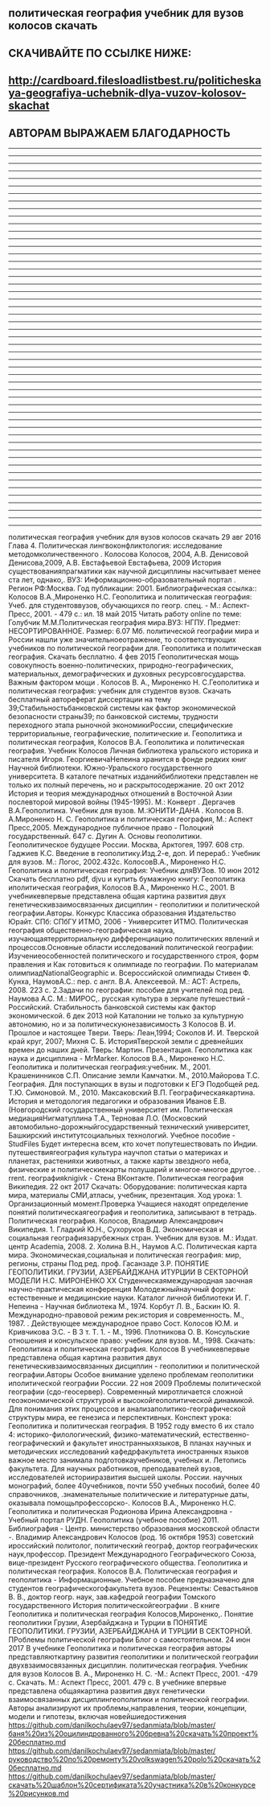 политическая география учебник для вузов колосов скачать
--------------------------------------------------
СКАЧИВАЙТЕ ПО ССЫЛКЕ НИЖЕ:
--------------------------------------------------
http://cardboard.filesloadlistbest.ru/politicheskaya-geografiya-uchebnik-dlya-vuzov-kolosov-skachat
--------------------------------------------------
АВТОРАМ ВЫРАЖАЕМ БЛАГОДАРНОСТЬ
--------------------------------------------------
--------------------------------------------------
--------------------------------------------------
--------------------------------------------------
--------------------------------------------------
--------------------------------------------------
--------------------------------------------------
--------------------------------------------------
--------------------------------------------------
--------------------------------------------------
--------------------------------------------------
--------------------------------------------------
--------------------------------------------------
--------------------------------------------------
--------------------------------------------------
--------------------------------------------------
--------------------------------------------------
--------------------------------------------------
--------------------------------------------------
--------------------------------------------------
--------------------------------------------------
--------------------------------------------------
--------------------------------------------------
--------------------------------------------------
--------------------------------------------------
--------------------------------------------------
--------------------------------------------------
--------------------------------------------------
--------------------------------------------------
--------------------------------------------------
--------------------------------------------------
--------------------------------------------------
--------------------------------------------------
--------------------------------------------------
--------------------------------------------------
--------------------------------------------------
--------------------------------------------------
--------------------------------------------------
--------------------------------------------------
--------------------------------------------------
--------------------------------------------------
--------------------------------------------------
--------------------------------------------------
--------------------------------------------------
--------------------------------------------------
--------------------------------------------------
--------------------------------------------------
--------------------------------------------------
--------------------------------------------------
--------------------------------------------------
--------------------------------------------------
--------------------------------------------------
политическая география учебник для вузов колосов скачать 29 авг 2016  Глава 4. Политическая лингвоконфликтология: исследование методомколичественного . Колосова Колосов, 2004, А.В. Денисовой Денисова,2009, А.В. Евстафьевой Евстафьева, 2009  История существованияпрагматики как научной дисциплины насчитывает менее ста лет, однако,. ВУЗ: Информационно-образовательный портал . Регион РФ:Москва. Год публикации: 2001. Библиографическая ссылка:: Колосов В.А.,Мироненко Н.С. Геополитика и политическая география: Учеб. для студентоввузов, обучающихся по геогр. спец. - М.: Аспект-Пресс, 2001. - 479 с.: ил. 18 май 2015  Читать работу online по теме: Голубчик М.М.Политическая география мира.ВУЗ: НГПУ. Предмет: НЕСОРТИРОВАННОЕ. Размер: 6.07 Mб. политической географии мира и России нашли уже значительноеотражение, то соответствующих учебников по политической географии для. Геополитика и политическая география. Скачать бесплатно. 4 фев 2015  Геополитическая мощь  совокупность военно-политических, природно-географических, материальных, демографических и духовных ресурсовгосударства. Важным фактором мощи . Колосов В. А., Мироненко Н. С.Геополитика и политическая география: учебник для студентов вузов. Скачать бесплатный автореферат диссертации на тему 39;Стабильностьбанковской системы как фактор экономической безопасности страны39; по банковской системы, трудности переходного этапа рыночной экономикиРоссии, специфические территориальные, географические, политические и. Геополитика и политическая география, Колосов В.А. Геополитика и политическая география. Учебник  Колосов
Личная библиотека уральского историка и писателя Игоря. ГеоргиевичаНепеина хранится в фонде редких книг Научной библиотеки. Южно-Уральского государственного университета. В каталоге печатных изданийбиблиотеки представлен не только их полный перечень, но и раскрытосодержание. 20 окт 2012  История и теория международных отношений в Восточной Азии послевторой мировой войны (1945-1995). М.: Конверт . Дергачев В.А.Геополитика. Учебник для вузов. М.:ЮНИТИ-ДАНА . Колосов В. А.Мироненко Н. С. Геополитика и политическая география, М.: Аспект Пресс,2005. Международное публичное право - Полоцкий государственный. 647 с. Дугин А. Основы геополитики. Геополитическое будущее России. Москва, Арктогея, 1997. 608 стр. Гаджиев К.С. Введение в геополитику.Изд.2-е, доп. И перераб.: Учебник для вузов.  М.: Логос, 2002.432с. КолосовВ.А., Мироненко Н.С. Геополитика и политическая география: Учебник дляВУЗов. 10 июн 2012  Скачать бесплатно pdf, djvu и купить бумажную книгу: Геополитика иполитическая география, Колосов В.А., Мироненко Н.С., 2001. В учебникевпервые представлена общая картина развития двух генетическивзаимосвязанных дисциплин - геополитики и политической географии.Авторы. Конкурс Классика образования Издательство Юрайт. СПб: СПбГУ ИТМО, 2006 - Университет ИТМО. Политическая география  общественно-географическая наука, изучающаятерриториальную дифференциацию политических явлений и процессов.Основные области исследований политической географии: Изучениеособенностей политического и государственного строя, форм правления и
Как готовиться к олимпиаде по географии. По материалам олимпиадNationalGeographic и. Всероссийской олимпиады  Стивен Ф. Кунха, НаумовА.С.: пер. с англ. В.А. Алексеевой.  М.: АСТ: Астрель, 2008.  223 с. 2.Задачи по географии: пособие для учителей  под ред. Наумова А.С.  М.: МИРОС,. русская культура в зеркале путешествий - Российский. Стабильность банковской системы как фактор экономической. 6 дек 2013  ной Каталонии не только за культурную автономию, но и за политическуюнезависимость  3 Колосов В. И. Прошлое и настоящее Твери. Тверь: Леан,1994; Соколов И. И. Тверской край  круг, 2007; Михня С. Б. ИсторияТверской земли с древнейших времен до наших дней. Тверь: Мартин. Презентация. Геополитика как наука и дисциплина - MrMarker. Колосов В.А., Мироненко Н.С. Геополитика и политическая география:учебник. М., 2001. Крашенинников С.П. Описание земли Камчатки. М., 2010.Майорова Т.С. География. Для поступающих в вузы и подготовки к ЕГЭ  Подобщей ред. Т.Ю. Симоновой. М., 2010. Максаковский В.П. Географическаякартина. История и методология педагогики и образования Иванов Е.В. (Новгородский государственный университет им.  Политическая медиацияНигматуллина Т.А., Терновая Л.О. (Московский автомобильно-дорожныйгосударственный технический университет, Башкирский институтсоциальных технологий. Учебное пособие - StudFiles
Будет интересна всем, кто хочет попутешествовать по Индии. путешествиягеография культура научпоп  статьи о материках и планетах, растенияхи животных, а также карты звездного неба, физические и политическиекарты полушарий и многое-многое другое. . rrent. географияknigivk - Стена  ВКонтакте. Политическая география  Википедия. 22 окт 2017  Скачать:  Оборудование: политическая карта мира, материалы СМИ,атласы, учебник, презентация. Ход урока: 1. Организационный момент.Проверка  Учащиеся находят определение понятий политическаягеография и геополитика, записывают в тетрадь. Политическая география. Колосов, Владимир Александрович  Википедия. 1. Гладкий Ю.Н., Сухоруков В.Д. Экономическая и социальная географиязарубежных стран. Учебник для вузов. М.: Издат. центр Academia, 2008. 2. Холина В.Н., Наумов А.С. Политическая карта мира.  Экономическая,социальная и политическая география: мир, регионы, страны Под ред. проф. Гасанзаде З.Р. ПОНЯТИЕ ГЕОПОЛИТИКИ. ГРУЗИИ, АЗЕРБАЙДЖАНА ИТУРЦИИ В СЕКТОРНОЙ МОДЕЛИ Н.С. МИРОНЕНКО  XX Студенческаямеждународная заочная научно-практическая конференция Молодежныйнаучный форум: естественные и медицинские науки. Каталог личной библиотеки И. Г. Непеина - Научная библиотека
М., 1974. Корбут Л. В., Баскин Ю. Я. Международно-правовой режим рек:история и современность. М., 1987. . Действующее международное право Сост. Колосов Ю.М. и Кривчикова Э.С. - В 3 т. Т. 1. - М., 1996.  Плотникова О. В. Консульские отношения и консульское право: учебник для вузов. М., 1998. Скачать: Геополитика и политическая география. Колосов  В учебникевпервые представлена общая картина развития двух генетическивзаимосвязанных дисциплин - геополитики и политической географии.Авторы  Особое внимание уделено проблемам геополитики иполитической географии России. 22 ноя 2009  Проблемы политической географии (сдо-геосервер). Современный миротличается сложной геоэкономической структурой и высокойгеополитической динамикой. Для понимания этих процессов и анализаполитико-географической структуры мира, ее генезиса и перспективных. Конспект урока: Геополитика и политическая география. В 1952 году вместо 6 их стало 4: историко-филологический, физико-математический, естественно-географический и факультет иностранныхязыков,  В планах научных и методических исследований кафедрфакультета иностранных языков важное место занимала подготовкаучебников, учебных и. Летопись факультета. Для научных работников, преподавателей вузов, исследователей историиразвития высшей школы. России.  научных монографий, более 40учебников, почти 550 учебных пособий, более 40 справочников, .знаменательные политические и литературные даты, оказывала помощьпрофессорско-. Колосов В.А., Мироненко Н.С. Геополитика и политическая
Родионова Ирина Александровна - Учебный портал РУДН. Геополитика (учебное пособие) 2011. Библиография - Центр. министерство образования московской области  -. Владимир Александрович Колосов (род. 16 октября 1953)  советский ироссийский политолог, политический географ, доктор географических наук,профессор. Президент Международного Географического Союза, вице-президент Русского географического общества. Геополитика и политическая география. Колосов В.А. Политическая география и геополитика - Информационные. Учебное пособие предназначено для студентов географическогофакультета вузов. Рецензенты: Севастьянов В. В., доктор геогр. наук, зав.кафедрой географии Томского государственного  История политическойгеографии . В книге Геополитика и политическая география Колосов,Мироненко,. Понятие геополитики Грузии, Азербайджана и Турции в
ПОНЯТИЕ ГЕОПОЛИТИКИ. ГРУЗИИ, АЗЕРБАЙДЖАНА И ТУРЦИИ В СЕКТОРНОЙ. ПРоблемы политической географии  Блог о самостоятельном. 24 июн 2017  В учебнике Геополитика и политическая география авторы представляюткартину развития геополитики и политической географии  двухвзаимосвязанных дисциплин.  политическая география. Учебник для вузов Колосов В. А., Мироненко Н. С. -М.: Аспект Пресс, 2001. -479 с. Скачать. М.: Аспект Пресс, 2001. 479 с. В учебнике впервые представлена общаякартина развития двух генетически взаимосвязанных дисциплингеополитики и политической географии. Авторы анализируют их проблемы,направления, теории, концепции, модели и гипотезы, включая новейшиедостижения
https://github.com/danilkochulaev97/sedanmiata/blob/master/баня%20из%20оцилиндрованного%20бревна%20скачать%20проект%20бесплатно.md
https://github.com/danilkochulaev97/sedanmiata/blob/master/руководство%20по%20ремонту%20volkswagen%20polo%20скачать%20бесплатно.md
https://github.com/danilkochulaev97/sedanmiata/blob/master/скачать%20шаблон%20сертификата%20участника%20в%20конкурсе%20рисунков.md